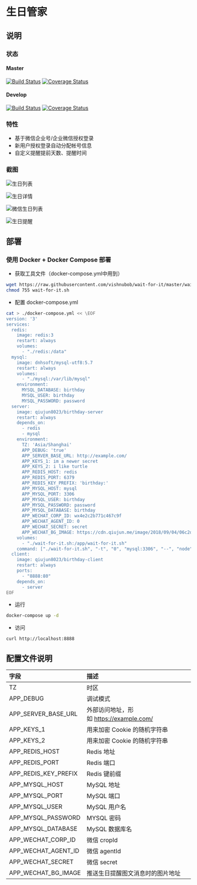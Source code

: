 # 生日管家

## 说明

### 状态

#### Master

[![Build Status](https://travis-ci.org/qiujun8023/birthday-server.svg?branch=master)](https://travis-ci.org/qiujun8023/birthday-server)
[![Coverage Status](https://coveralls.io/repos/github/qiujun8023/birthday-server/badge.svg?branch=master)](https://coveralls.io/github/qiujun8023/birthday-server?branch=master)

#### Develop

[![Build Status](https://travis-ci.org/qiujun8023/birthday-server.svg?branch=develop)](https://travis-ci.org/qiujun8023/birthday-server)
[![Coverage Status](https://coveralls.io/repos/github/qiujun8023/birthday-server/badge.svg?branch=develop)](https://coveralls.io/github/qiujun8023/birthday-server?branch=develop)

### 特性

- 基于微信企业号/企业微信授权登录
- 新用户授权登录自动分配帐号信息
- 自定义提醒提前天数、提醒时间

### 截图

![生日列表](https://cdn.qiujun.me/image/2018/09/24/c593040463273efb868cb02cbbe92062.png)

![生日详情](https://cdn.qiujun.me/image/2018/09/24/61f8aa3d3698659e4170aea9af860be2.png)

![微信生日列表](https://cdn.qiujun.me/image/2018/09/24/1b68ce630fc0886d4899631672ff1aa6.png)

![生日提醒](https://cdn.qiujun.me/image/2018/09/24/3f4ce9a24185bc995fd9bdb353c33409.png)

## 部署

### 使用 Docker + Docker Compose 部署

- 获取工具文件（docker-compose.yml中用到）

```bash
wget https://raw.githubusercontent.com/vishnubob/wait-for-it/master/wait-for-it.sh
chmod 755 wait-for-it.sh
```

- 配置 docker-compose.yml

```bash
cat > ./docker-compose.yml << \EOF
version: '3'
services:
  redis:
    image: redis:3
    restart: always
    volumes:
      - "./redis:/data"
  mysql:
    image: dnhsoft/mysql-utf8:5.7
    restart: always
    volumes:
      - "./mysql:/var/lib/mysql"
    environment:
      MYSQL_DATABASE: birthday
      MYSQL_USER: birthday
      MYSQL_PASSWORD: password
  server:
    image: qiujun8023/birthday-server
    restart: always
    depends_on:
      - redis
      - mysql
    environment:
      TZ: 'Asia/Shanghai'
      APP_DEBUG: 'true'
      APP_SERVER_BASE_URL: http://example.com/
      APP_KEYS_1: im a newer secret
      APP_KEYS_2: i like turtle
      APP_REDIS_HOST: redis
      APP_REDIS_PORT: 6379
      APP_REDIS_KEY_PREFIX: 'birthday:'
      APP_MYSQL_HOST: mysql
      APP_MYSQL_PORT: 3306
      APP_MYSQL_USER: birthday
      APP_MYSQL_PASSWORD: password
      APP_MYSQL_DATABASE: birthday
      APP_WECHAT_CORP_ID: wx4e2c2b771c467c9f
      APP_WECHAT_AGENT_ID: 0
      APP_WECHAT_SECRET: secret
      APP_WECHAT_BG_IMAGE: https://cdn.qiujun.me/image/2018/09/04/06c2d3f70e6fed342e2eb43bce55fb43.png!/both/720x400
    volumes:
      - "./wait-for-it.sh:/app/wait-for-it.sh"
    command: ["./wait-for-it.sh", "-t", "0", "mysql:3306", "--", "node", "index.js"]
  client:
    image: qiujun8023/birthday-client
    restart: always
    ports:
      - "8888:80"
    depends_on:
      - server
EOF
```

- 运行
```bash
docker-compose up -d
```

- 访问
```
curl http://localhost:8888
```

## 配置文件说明

| 字段   | 描述   |
|:----|:----|
| TZ   | 时区   |
| APP_DEBUG   | 调试模式   |
| APP_SERVER_BASE_URL   | 外部访问地址，形如 https://example.com/   |
| APP_KEYS_1   | 用来加密 Cookie 的随机字符串   |
| APP_KEYS_2   | 用来加密 Cookie 的随机字符串   |
| APP_REDIS_HOST   | Redis 地址   |
| APP_REDIS_PORT   | Redis 端口   |
| APP_REDIS_KEY_PREFIX   | Redis 键前缀   |
| APP_MYSQL_HOST   | MySQL 地址   |
| APP_MYSQL_PORT   | MySQL 端口   |
| APP_MYSQL_USER   | MySQL 用户名   |
| APP_MYSQL_PASSWORD   | MYSQL 密码   |
| APP_MYSQL_DATABASE   | MySQL 数据库名   |
| APP_WECHAT_CORP_ID   | 微信 cropId   |
| APP_WECHAT_AGENT_ID   | 微信 agentId   |
| APP_WECHAT_SECRET   | 微信 secret   |
| APP_WECHAT_BG_IMAGE   | 推送生日提醒图文消息时的图片地址   |
